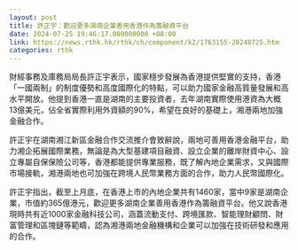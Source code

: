 ```yaml
---
layout: post
title: 許正宇：歡迎更多湖南企業善用香港作為籌融資平台
date: 2024-07-25 19:46:17.000000000 +08:00
link: https://news.rthk.hk/rthk/ch/component/k2/1763155-20240725.htm
categories: rthk
---
```


財經事務及庫務局局長許正宇表示，國家穩步發展為香港提供堅實的支持，香港「一國兩制」的制度優勢和高度國際化的特點，可以助力國家金融高質量發展和高水平開放。他提到香港一直是湖南的主要投資者，去年湖南實際使用港資為大概13億美元，佔全省實際利用外資額的90%，希望在良好的基礎上，湘港兩地加強金融合作。

許正宇在湖南湘江新區金融合作交流推介會致辭說，兩地可善用香港金融平台，助力湘企拓展國際業務，無論是為大型基建項目融資、設立企業的離岸財資中心、設立專屬自保保險公司等，香港都能提供專業服務，既了解內地企業需求，又與國際市場接軌，湘港兩地也可加強在跨境人民幣業務方面的合作，助力人民幣國際化。
 
許正宇指出，截至上月底，在香港上市的內地企業共有1460家，當中9家是湖南企業，市值約365億港元，歡迎更多湖南企業善用香港作為籌融資平台。他又說香港現時共有近1000家金融科技公司，涵蓋流動支付、跨境匯款、智能理財顧問、財富管理和區塊鏈等範疇，認為湘港兩地金融機構和企業可以加強在技術研發和應用的合作。
